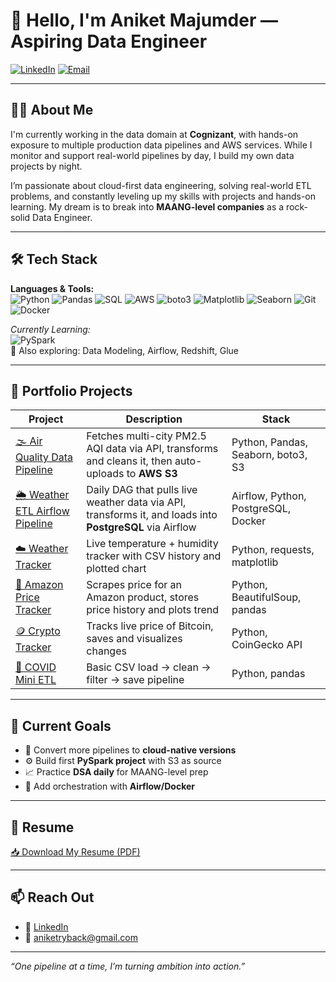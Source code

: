 # 👋 Hello, I'm Aniket Majumder — Aspiring Data Engineer

[![LinkedIn](https://img.shields.io/badge/LinkedIn-Aniket%20Majumder-blue?style=for-the-badge&logo=linkedin)](https://linkedin.com/in/aniketmajumder)
[![Email](https://img.shields.io/badge/Gmail-aniketryback%40gmail.com-d44638?style=for-the-badge&logo=gmail&logoColor=white)](mailto:aniketryback@gmail.com)

---

## 👨‍💻 About Me

I'm currently working in the data domain at **Cognizant**, with hands-on exposure to multiple production data pipelines and AWS services. While I monitor and support real-world pipelines by day, I build my own data projects by night.

I’m passionate about cloud-first data engineering, solving real-world ETL problems, and constantly leveling up my skills with projects and hands-on learning. My dream is to break into **MAANG-level companies** as a rock-solid Data Engineer.

---

## 🛠️ Tech Stack

**Languages & Tools:**  
![Python](https://img.shields.io/badge/Python-3776AB?style=flat&logo=python&logoColor=white)
![Pandas](https://img.shields.io/badge/Pandas-150458?style=flat&logo=pandas&logoColor=white)
![SQL](https://img.shields.io/badge/SQL-005C84?style=flat&logo=sqlite&logoColor=white)
![AWS](https://img.shields.io/badge/AWS%20S3-232F3E?style=flat&logo=amazon-aws)
![boto3](https://img.shields.io/badge/boto3-FF9900?style=flat&logo=python&logoColor=white)
![Matplotlib](https://img.shields.io/badge/Matplotlib-008080?style=flat)
![Seaborn](https://img.shields.io/badge/Seaborn-2C2D72?style=flat)
![Git](https://img.shields.io/badge/Git-F05032?style=flat&logo=git&logoColor=white)
![Docker](https://img.shields.io/badge/Docker-2496ED?style=flat&logo=docker&logoColor=white)

*Currently Learning:*  
![PySpark](https://img.shields.io/badge/PySpark-E25A1C?style=flat&logo=apache-spark&logoColor=white)  
🧠 Also exploring: Data Modeling, Airflow, Redshift, Glue

---

## 📂 Portfolio Projects

| Project | Description | Stack |
|--------|-------------|-------|
| [🌫️ Air Quality Data Pipeline](https://github.com/aniketryback/air-quality-data-pipeline) | Fetches multi-city PM2.5 AQI data via API, transforms and cleans it, then auto-uploads to **AWS S3** | Python, Pandas, Seaborn, boto3, S3 |
| [🌦️ Weather ETL Airflow Pipeline](https://github.com/aniketryback/weather-etl-pipeline) | Daily DAG that pulls live weather data via API, transforms it, and loads into **PostgreSQL** via Airflow | Airflow, Python, PostgreSQL, Docker |
| [☁️ Weather Tracker](https://github.com/aniketryback/weather-tracker) | Live temperature + humidity tracker with CSV history and plotted chart | Python, requests, matplotlib |
| [🛒 Amazon Price Tracker](https://github.com/aniketryback/amazon-price-tracker) | Scrapes price for an Amazon product, stores price history and plots trend | Python, BeautifulSoup, pandas |
| [🪙 Crypto Tracker](https://github.com/aniketryback/crypto-price-tracker) | Tracks live price of Bitcoin, saves and visualizes changes | Python, CoinGecko API |
| [🧪 COVID Mini ETL](https://github.com/aniketryback/mini-covid-project) | Basic CSV load → clean → filter → save pipeline | Python, pandas |


---

## 🧭 Current Goals

- 🔁 Convert more pipelines to **cloud-native versions**
- ⚙️ Build first **PySpark project** with S3 as source
- 📈 Practice **DSA daily** for MAANG-level prep
- 🧰 Add orchestration with **Airflow/Docker**

---

## 📄 Resume

[📥 Download My Resume (PDF)](https://github.com/aniketryback/aniketryback/blob/main/Aniket_Majumder_Resume_June_2025.pdf)

---

## 📫 Reach Out

- 💼 [LinkedIn](https://linkedin.com/in/aniketmajumder)
- 📧 aniketryback@gmail.com

---

_“One pipeline at a time, I’m turning ambition into action.”_
